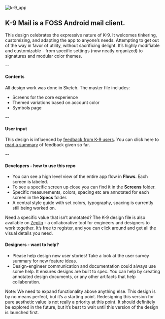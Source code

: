 ![k-9_app](https://cloud.githubusercontent.com/assets/8000951/23281428/464b73b4-f9eb-11e6-962b-99f9c2ba97a3.png)



## K-9 Mail is a FOSS Android mail client. 
This design celebrates the expressive nature of K-9. It welcomes tinkering, customizing, and adapting the app to anyone’s needs. Attempting to get out of the way in favor of utility, without sacrificing delight. It’s highly modifiable and customizable - from specific settings (now neatly organized) to signatures and modular color themes. 

--

#### Contents
All design work was done in Sketch. The master file includes:
- Screens for the core experience
- Themed variations based on account color
- Symbols page

--

#### User input
This design is influenced by [feedback from K-9 users](https://uxquestionnaire.typeform.com/to/SHacN5/). You can click here to [read a summary](../master/Feedback/FEEDBACK.md) of feedback given so far. 

--

#### Developers - how to use this repo
- You can see a high level view of the entire app flow in **Flows**. Each screen is labeled.
- To see a specific screen up close you can find it in the **Screens** folder. 
- Specific measurements, colors, spacing etc are annotated for each screen in the **Specs** folder. 
- A central style guide with set colors, typography, spacing is currently still being worked on. 

Need a specific value that isn’t annotated? The K-9 design file is also available on [Zeplin](https://zpl.io/ZEjQ4O) - a collaborative tool for engineers and designers to work together. It’s free to register, and you can click around and get all the visual details you need. 


#### Designers - want to help?

- Please help design new user stories! Take a look at the user survey summary for new feature ideas. 
- Design-engineer communication and documentation could always use some help. It ensures designs are built to spec. You can help by creating annotated design documents, or any other artifacts that help collaboration.

Note: We need to expand functionality above anything else. This design is by no means perfect, but it’s a starting point. Redesigning this version for pure aesthetic value is not really a priority at this point. It should definitely be explored in the future, but it’s best to wait until this version of the design is launched first.

